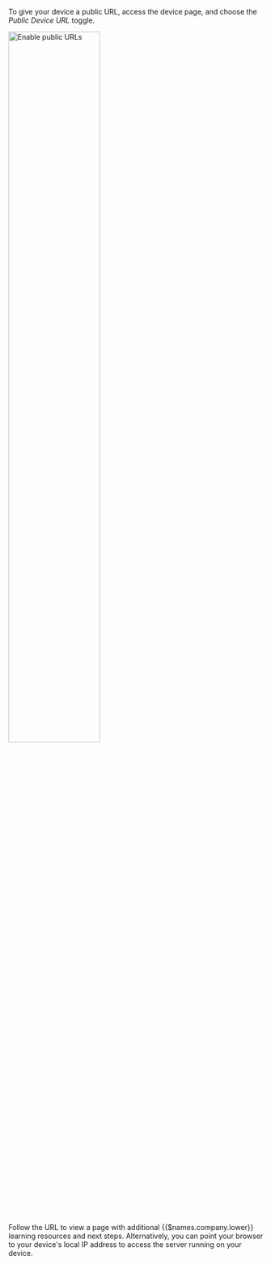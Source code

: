To give your device a public URL, access the device page, and choose the _Public Device URL_ toggle.

<img alt="Enable public URLs" src="/img/common/device/enable-public-url-device.png" width="60%">

Follow the URL to view a page with additional {{$names.company.lower}} learning resources and next steps. Alternatively, you can point your browser to your device's local IP address to access the server running on your device.

